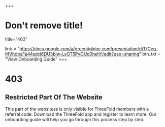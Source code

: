 +++
# Don't remove title!
title="403"

link = "https://docs.google.com/a/greenitglobe.com/presentation/d/17Ceq-f4VhobsFa44sdcj6DU3bIw-LvOT5PyOUo0hehY/edit?usp=sharing"
btn_txt = "View Onboarding Guide"
+++
# 403
## Restricted Part Of The Website
This part of the websitess is only visible for ThreeFold members with a </br>
referral code. Download the ThreeFold app and register to learn more. Our </br>
onboarding guide will help you go through this process step by step.